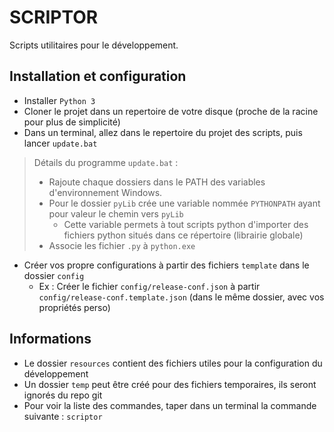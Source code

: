 # SCRIPTOR

Scripts utilitaires pour le développement.

## Installation et configuration

- Installer `Python 3`
- Cloner le projet dans un repertoire de votre disque (proche de la racine pour plus de simplicité)
- Dans un terminal, allez dans le repertoire du projet des scripts, puis lancer `update.bat`
> Détails du programme `update.bat` : 
> - Rajoute chaque dossiers dans le PATH des variables d'environnement Windows.
> - Pour le dossier `pyLib` crée une variable nommée `PYTHONPATH` ayant pour valeur le chemin vers `pyLib`
>   - Cette variable permets à tout scripts python d'importer des fichiers python situés dans ce répertoire (librairie globale)
> - Associe les fichier `.py` à `python.exe`
- Créer vos propre configurations à partir des fichiers `template` dans le dossier `config`
  -  Ex : Créer le fichier `config/release-conf.json` à partir `config/release-conf.template.json` (dans le même dossier, avec vos propriétés perso)

## Informations

- Le dossier `resources` contient des fichiers utiles pour la configuration du développement
- Un dossier `temp` peut être créé pour des fichiers temporaires, ils seront ignorés du repo git
- Pour voir la liste des commandes, taper dans un terminal la commande suivante : `scriptor`